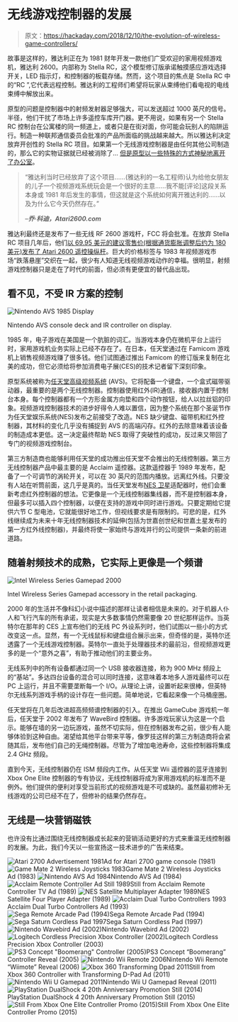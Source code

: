 # 无线游戏控制器的发展

> 原文：<https://hackaday.com/2018/12/10/the-evolution-of-wireless-game-controllers/>

故事是这样的，雅达利正在为 1981 财年开发一款他们广受欢迎的家用视频游戏机，雅达利 2600。内部称为 Stella RC，这个模型修订版承诺触摸感应游戏选择开关，LED 指示灯，和控制器的板载存储。然而，这个项目的焦点是 Stella RC 中的“RC ”,它代表远程控制。雅达利的工程师们希望将玩家从束缚他们看电视的电线束缚中解放出来。

原型的问题是控制器中的射频发射器足够强大，可以发送超过 1000 英尺的信号。半径，他们干扰了市场上许多遥控车库开门器。更不用说，如果有另一个 Stella RC 控制台在公寓楼的同一频道上，或者只是在街对面，你可能会玩别人的陷阱运行。制造一种联邦通信委员会批准的产品所面临的挑战越来越大。所以雅达利决定放弃开创性的 Stella RC 项目。如果第一个无线游戏控制器是由任何其他公司制造的，那么它的实物证据就已经被消除了… [但是原型以一些特殊的方式神秘地离开了办公室](https://www.youtube.com/watch?v=0HPr5h-BUg0)。

> “雅达利当时已经放弃了这个项目……(雅达利的一名工程师)认为给他女朋友的儿子一个视频游戏系统玩会是一个很好的主意……我不能[评论]这段关系本身或 1981 年后发生的事情，但这就是这个系统如何离开雅达利的……以及为什么它今天仍然存在。”
> 
> *–**乔·科迪，Atari2600.com***

雅达利最终还是发布了一些无线 RF 2600 游戏杆，FCC 将会批准。在放弃 Stella RC 项目几年后，他们[以 69.95 美元的建议零售价(根据通货膨胀调整后约为 180 美元)发布了 Atari 2600 遥控操纵杆](http://www.ataricompendium.com/game_library/controllers/controllers.html)。巨大的价格标签与 1983 年视频游戏市场“跌落悬崖”交织在一起，很少有人知道无线视频游戏动作的幸福。很明显，射频游戏控制器只是走在了时代的前面，但必须有更便宜的替代品出现。

## 看不见，不受 IR 方案的控制

![Nintendo AVS 1985 Display](img/bcc68a21d828f0f011a9e99c7c0fbec6.png)

Nintendo AVS console deck and IR controller on display.

1985 年，电子游戏在美国是一个肮脏的词汇。当游戏本身仍在微机平台上运行时，家用游戏机业务实际上已经不存在了。在日本，任天堂通过在 Famicom 游戏机上销售视频游戏赚了很多钱。他们试图通过推出 Famicom 的修订版来复制在北美的成功，但它必须给将参加消费电子展(CES)的技术记者留下深刻印象。

原型系统被称为[任天堂高级视频系统](https://kotaku.com/5938751/your-nes-could-have-had-a-keyboard-and-wireless-controllers) (AVS)。它将配备一个键盘，一个盒式磁带驱动器，最重要的是两个无线控制器。控制器使用红外(IR)通信，接收器内置于控制台本身。每个控制器都有一个方形金属方向垫和四个动作按钮，给人以拉丝铝的印象。视频游戏控制器技术的进步好得令人难以置信，因为整个系统在那个圣诞节作为任天堂娱乐系统(NES)发布之前接受了改造。NES 缺少键盘、磁带机和红外控制器，其材料的变化几乎没有捕捉到 AVS 的高端闪存。红外的去除意味着该设备的制造成本更低。这一决定最终帮助 NES 取得了突破性的成功，反过来又带回了专门的视频游戏控制台。

第三方制造商也能够利用任天堂的成功推出任天堂不会推出的无线控制器。第三方无线控制器产品中最主要的是 Acclaim 遥控器。这款遥控器于 1989 年发布，配备了一个可调节的涡轮开关，可以在 30 英尺的范围内播放。远离红外线。只要没有人站在听筒前面，这几乎是真的。当任天堂发布[NES 卫星](https://en.wikipedia.org/wiki/NES_Satellite)适配器时，他们会重新考虑红外控制器的想法。它更像是一个无线控制器集线器，而不是控制器本身，但最多可以插入四个控制器，以便在支持的游戏中同时进行游戏。只要定期给它提供六节 C 型电池，它就能很好地工作，但视线要求是有限制的。可悲的是，红外线继续成为未来十年无线控制器技术的延伸(包括为世嘉创世纪和世嘉土星发布的第一方红外线控制器)，并最终将使一家始终与游戏并行的公司提供一条新的前进道路。

## 随着射频技术的成熟，它实际上更像是一个频谱

![Intel Wireless Series Gamepad 2000](img/d27d7a50cad8fed9271dcf4e8c99a7bd.png)

Intel Wireless Series Gamepad accessory in the retail packaging.

2000 年的生活并不像科幻小说中描述的那样让读者相信是未来的。对于机器人仆人和飞行汽车的所有承诺，现实是大多数事情仍然需要像 20 世纪那样运作。当英特尔在那年的 CES 上宣布他们的无线 PC 外设系列时，他们试图以一些小的方式改变这一点。显然，有一个无线鼠标和键盘组合展示出来，但奇怪的是，英特尔还透露了一个无线游戏控制器。英特尔一直处于处理器技术的最前沿，但视频游戏更多的是一个“意外之喜”，有助于推动他们的主要业务。

无线系列中的所有设备都通过同一个 USB 接收器连接，称为 900 MHz 频段上的“基站”。多达四台设备的混合可以同时连接，这意味着本地多人游戏最终可以在 PC 上运行，并且不需要垄断每一个 I/O。从理论上讲，设置听起来很棒，但英特尔无线系列游戏手柄的设计存在一些问题。简单地说，它看起来像一个马桶座圈。

任天堂将在几年后改进超高频频谱控制器的引入。在推出 GameCube 游戏机一年后，任天堂于 2002 年发布了 WaveBird 控制器。许多游戏玩家认为这是一个启示。能够在墙的另一边玩游戏，虽然不切实际，但在控制器发布之前，很少有人能够体验到这种自由。渴望给其他平台带来平等，像罗技这样的第三方制造商将会紧随其后，发布他们自己的无绳控制器。尽管为了增加电池寿命，这些控制器将集成 2.4 GHz 频段。

直到今天，无线控制器仍在 ISM 频段内工作。从任天堂 Wii 遥控器的蓝牙连接到 Xbox One Elite 控制器的专有协议，无线控制器将成为家用游戏机的标准而不是例外。他们提供的便利对享受当前形式的视频游戏是不可或缺的。虽然最初修补无线游戏的公司已经不在了，但修补的结果仍然存在。

## 无线是一块营销磁铁

也许没有比通过围绕无线控制器成长起来的营销活动更好的方式来重温无线控制器的发展。为此，我们今天以一些宣扬这一技术进步的广告来结束。

  ![Atari 2700 Advertisement 1981](img/db8c9cb7b3bd74efe82399c23a92d06c.png "Atari 2700 Ad 1981")Ad for Atari 2700 game console (1981)  ![Game Mate 2 Wireless Joysticks 1983](img/379e3e29c56982741bbe95834dc45456.png "Game Mate 2 Wireless Joysticks (1983)")Game Mate 2 Wireless Joysticks Ad (1983)  ![Nintendo AVS Ad 1984](img/82cae1fa6fd57669b13d0bb9346bfa40.png "Nintendo AVS Ad (1984)")Nintendo AVS Ad (1984)  ![Acclaim Remote Controller Ad Still 1989](img/cae2579d7e0462addf90696c5331a825.png "Acclaim Remote Controller Commerical Still 1989")Still from Acclaim Remote Controller TV Ad (1989)  ![NES Satellite Multiplayer Adapter 1989](img/1189d187c8210b8990d852b9ff7fec25.png "NES Satellite 1989 (Nostalgia Gamer)")NES Satellite Four Player Adapter (1989)  ![Acclaim Dual Turbo Controllers 1993](img/68b46036f82a109b288ca3564b4caf25.png "Acclaim Dual Turbo Controllers Ad (1993)")Acclaim Dual Turbo Controllers Ad (1993)  ![Sega Remote Arcade Pad (1994)](img/c3aea3042762e46c6740e345d7770a29.png "Sega Remote Arcade Pad (1994)")Sega Remote Arcade Pad (1994)  ![Sega Saturn Cordless Pad 1997](img/1d48b3ae0970a1a2148bb7e3fca216bd.png "Sega Saturn Cordless Pad (1997)")Sega Saturn Cordless Pad (1997)  ![Nintendo Wavebird Ad (2002)](img/7a0646d3fc85716d4c52f256fe7a780e.png "Nintendo Wavebird Ad 2002")Nintendo Wavebird Ad (2002)  ![Logitech Cordless Precision Xbox Controller (2002)](img/aa3663042e21308a681a5f7af1d66028.png "Logitech Cordless Precision Xbox Controller 2004")Logitech Cordless Precision Xbox Controller (2003)  ![PS3 Concept "Boomerang" Controller (2005)](img/944f3c9f5aa967cc18225aff61075a5c.png "PS3 Concept Boomerang Controller (2005)")PS3 Concept “Boomerang” Controller Reveal (2005)  ![Nintendo Wii Remote 2006](img/0eef5e6c4ad7ba382fbac7e7bcf58f7c.png "Wiimote Colors 2006")Nintendo Wii Remote “Wiimote” Reveal (2006)  ![Xbox 360 Transforming Dpad 2011](img/2367883b51f0be2eb54afebf6183ae14.png "Xbox 360 Transforming D-Pad Controller 2011")Still from Xbox 360 Controller with Transforming D-Pad Ad (2011)  ![Nintendo Wii U Gamepad 2011](img/2a9a4b78a369de30aabe0c713a1eec86.png "Nintendo Wii U Gamepad Reveal 2011")Nintendo Wii U Gamepad Reveal (2011)  ![PlayStation DualShock 4 20th Anniversary Promotion Still (2014)](img/1903f6b80dc7835e2e23a522a8dd054c.png "Dualshock 4 20th 2014")PlayStation DualShock 4 20th Anniversary Promotion Still (2015)  ![Still From Xbox One Elite Controller Promo (2015)](img/9b8b22d3fdb7065423afe2aea42aa1bb.png "Xbox Elite Still 2015")Still From Xbox One Elite Controller Promo (2015)